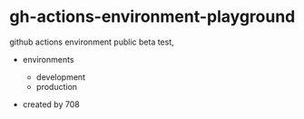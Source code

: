 # gh-actions-environment-playground
github actions environment public beta test,

- environments
    - development
    - production

- created by 708
